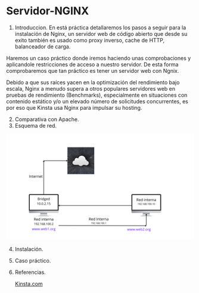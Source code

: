 # Servidor-NGINX

1. Introduccion.
  En está práctica detallaremos los pasos a seguir para la instalación de Nginx, un servidor web de código abierto que desde su exito también es usado como proxy inverso, cache de HTTP,    balanceador de carga.

  Haremos un caso práctico donde iremos haciendo unas comprobaciones y aplicandole restricciones de acceso a nuestro servidor. De esta forma comprobaremos que tan práctico es tener un servidor web con Ngnix.
  
   Debido a que sus raíces yacen en la optimización del rendimiento bajo escala, Nginx a menudo supera a otros populares servidores web en pruebas de rendimiento (Benchmarks), especialmente en situaciones con contenido estático y/o un elevado número de solicitudes concurrentes, es por eso que Kinsta usa Nginx para impulsar su hosting.
   
2. Comparativa con Apache.
3. Esquema de red.
   
![Imagen esquema de red ](Imegenes/Esquemared.png)

4. Instalación.
5. Caso práctico.
6. Referencias.

   [Kinsta.com](https://kinsta.com/es/base-de-conocimiento/que-es-nginx/)
